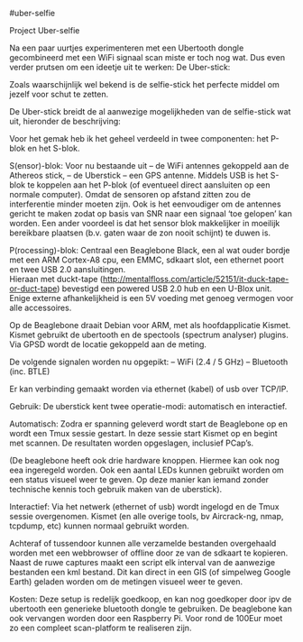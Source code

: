 #uber-selfie

Project Uber-selfie

Na een paar uurtjes experimenteren met een Ubertooth dongle gecombineerd met een WiFi signaal scan miste er toch nog wat. Dus even verder prutsen om een ideetje uit te werken: De Uber-stick:
 
Zoals waarschijnlijk wel bekend is de selfie-stick het perfecte middel om jezelf voor schut te zetten.

De Uber-stick breidt de al aanwezige mogelijkheden van de selfie-stick wat uit, hieronder de beschrijving:

Voor het gemak heb ik het geheel verdeeld in twee componenten: het P-blok en het S-blok.

S(ensor)-blok:
Voor nu bestaande uit 
– de WiFi antennes gekoppeld aan de Athereos stick,
– de Uberstick
– een GPS antenne.
Middels USB is het S-blok te koppelen aan het P-blok (of eventueel direct aansluiten op een normale computer). 
Omdat de sensoren op afstand zitten zou de interferentie minder moeten zijn. Ook is het eenvoudiger om de antennes gericht te maken zodat op basis van SNR naar een signaal ‘toe gelopen’ kan worden. Een ander voordeel is dat het sensor blok makkelijker in moeilijk bereikbare plaatsen (b.v. gaten waar de zon nooit schijnt) te duwen is.

P(rocessing)-blok:
Centraal een Beaglebone Black, een al wat ouder bordje met een ARM Cortex-A8 cpu, een EMMC, sdkaart slot, een ethernet poort en twee USB 2.0 aansluitingen.  
Hieraan met duckt-tape  (http://mentalfloss.com/article/52151/it-duck-tape-or-duct-tape) bevestigd een powered USB 2.0 hub en een U-Blox unit. Enige externe afhankelijkheid is een 5V voeding met genoeg vermogen voor alle accessoires.

Op de Beaglebone draait Debian voor ARM, met als hoofdapplicatie Kismet. Kismet gebruikt de ubertooth en de spectools (spectrum analyser) plugins. Via GPSD wordt de locatie gekoppeld aan de meting.

De volgende signalen worden nu opgepikt:
– WiFi (2.4 / 5 GHz)
– Bluetooth (inc. BTLE)

Er kan verbinding gemaakt worden via ethernet (kabel) of usb  over TCP/IP.

Gebruik:
De uberstick kent twee operatie-modi: automatisch en interactief.

Automatisch: 
Zodra er spanning geleverd wordt start de Beaglebone op en wordt een Tmux sessie gestart. In deze sessie start Kismet op en begint met scannen. De resultaten worden opgeslagen, inclusief PCap’s.

(De beaglebone heeft ook drie hardware knoppen. Hiermee kan ook nog eea ingeregeld worden. Ook een aantal LEDs kunnen gebruikt worden om een status visueel weer te geven. Op deze manier kan iemand zonder technische kennis toch gebruik maken van de uberstick).

Interactief: 
Via het netwerk (ethernet of usb) wordt ingelogd en de Tmux sessie overgenomen. Kismet (en alle overige tools, bv Aircrack-ng, nmap, tcpdump, etc) kunnen normaal gebruikt worden.

Achteraf of tussendoor kunnen alle verzamelde bestanden overgehaald worden met een webbrowser of offline door ze van de sdkaart te kopieren. Naast de ruwe captures maakt een script elk interval van de aanwezige bestanden een kml bestand. Dit kan direct in een GIS (of simpelweg Google Earth) geladen worden om de metingen visueel weer te geven.

Kosten:
Deze setup is redelijk goedkoop, en kan nog goedkoper door ipv de ubertooth een generieke bluetooth dongle te gebruiken. De beaglebone kan ook vervangen worden door een Raspberry Pi. Voor rond de 100Eur moet zo een compleet scan-platform te realiseren zijn.
